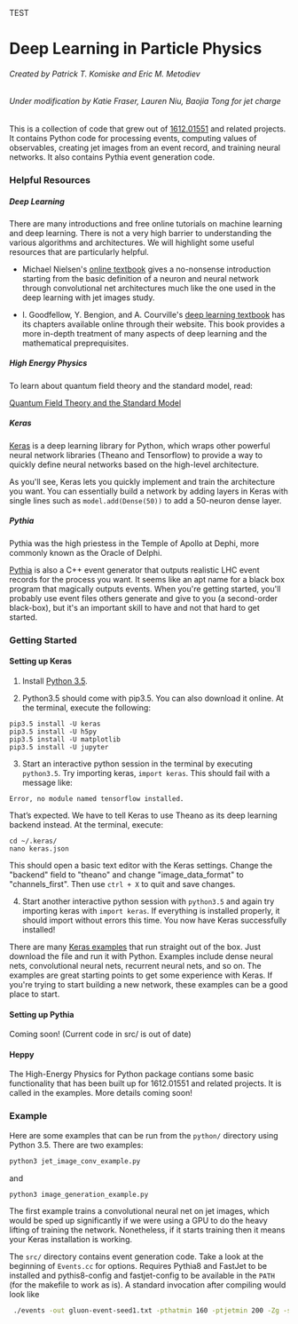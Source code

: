 TEST
# Deep Learning in Particle Physics
###### Created by Patrick T. Komiske and Eric M. Metodiev
###### Under modification by Katie Fraser, Lauren Niu, Baojia Tong for jet charge

This is a collection of code that grew out of [1612.01551](https://arxiv.org/abs/1612.01551) and related projects. It contains Python code for processing events, computing values of observables, creating jet images from an event record, and training neural networks. It also contains Pythia event generation code.

### Helpful Resources
##### Deep Learning

There are many introductions and free online tutorials on machine learning and deep learning. There is not a very high barrier to understanding the various algorithms and architectures. We will highlight some useful resources that are particularly helpful.

* Michael Nielsen's [online textbook](http://neuralnetworksanddeeplearning.com/chap1.html) gives a no-nonsense introduction starting from the basic definition of a neuron and neural network through convolutional net architectures much like the one used in the deep learning with jet images study.

* I. Goodfellow, Y. Bengion, and A. Courville's [deep learning textbook](http://www.deeplearningbook.org/) has its chapters available online through their website. This book provides a more in-depth treatment of many aspects of deep learning and the mathematical preprequisites.

##### High Energy Physics

To learn about quantum field theory and the standard model, read:

[Quantum Field Theory and the Standard Model](http://www.schwartzqft.com/index.html)


##### Keras

[Keras](keras.io) is a deep learning library for Python, which wraps other powerful neural network libraries (Theano and Tensorflow) to provide a way to quickly define neural networks based on the high-level architecture.

As you'll see, Keras lets you quickly implement and train the architecture you want. You can essentially build a network by adding layers in Keras with single lines such as `model.add(Dense(50))` to add a 50-neuron dense layer.

##### Pythia

Pythia was the high priestess in the Temple of Apollo at Dephi, more commonly known as the Oracle of Delphi. 

[Pythia](http://home.thep.lu.se/~torbjorn/Pythia.html) is also a C++ event generator that outputs realistic LHC event records for the process you want. It seems like an apt name for a black box program that magically outputs events. When you're getting started, you'll probably use event files others generate and give to you (a second-order black-box), but it's an important skill to have and not that hard to get started.


### Getting Started
#### Setting up Keras

1. Install [Python 3.5](https://www.python.org/downloads/release/python-353/).

2. Python3.5 should come with pip3.5. You can also download it online. At the terminal, execute the following:
```
pip3.5 install -U keras
pip3.5 install -U h5py
pip3.5 install -U matplotlib
pip3.5 install -U jupyter
```

3. Start an interactive python session in the terminal by executing `python3.5`. Try importing keras, `import keras`. This should fail with a message like:
```
Error, no module named tensorflow installed.
```
That’s expected. We have to tell Keras to use Theano as its deep learning backend instead. At the terminal, execute:
```
cd ~/.keras/
nano keras.json
```
This should open a basic text editor with the Keras settings. Change the "backend" field to "theano" and change "image_data_format" to "channels_first". Then use `ctrl + X` to quit and save changes.

4. Start another interactive python session with `python3.5` and again try importing keras with `import keras`. If everything is installed properly, it should import without errors this time. You now have Keras successfully installed!

There are many [Keras examples](https://github.com/fchollet/keras/tree/master/examples) that run straight out of the box. Just download the file and run it with Python. Examples include dense neural nets, convolutional neural nets, recurrent neural nets, and so on. The examples are great starting points to get some experience with Keras. If you're trying to start building a new network, these examples can be a good place to start.

#### Setting up Pythia

Coming soon! (Current code in src/ is out of date)

#### Heppy

The High-Energy Physics for Python package contians some basic functionality that has been built up for 1612.01551 and related projects. It is called in the examples. More details coming soon!

### Example

Here are some examples that can be run from the `python/` directory using Python 3.5. There are two examples:
```bash
python3 jet_image_conv_example.py
```
and
```bash
python3 image_generation_example.py
```

The first example trains a convolutional neural net on jet images, which would be sped up significantly if we were using a GPU to do the heavy lifting of training the network. Nonetheless, if it starts training then it means your Keras installation is working.

The `src/` directory contains event generation code. Take a look at the beginning of `Events.cc` for options. Requires Pythia8 and FastJet to be installed and pythis8-config and fastjet-config to be available in the `PATH` (for the makefile to work as is). A standard invocation after compiling would look like
```bash
 ./events -out gluon-event-seed1.txt -pthatmin 160 -ptjetmin 200 -Zg -seed 1
```
